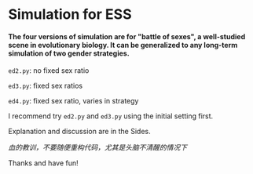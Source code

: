 # Simulation for ESS

#### The four versions of simulation are for "battle of sexes", a well-studied scene in evolutionary biology. It can be generalized to any long-term simulation of two gender strategies.

`ed2.py`: no fixed sex ratio

`ed3.py`: fixed sex ratios

`ed4.py`: fixed sex ratio, varies in strategy

I recommend try `ed2.py` and `ed3.py` using the initial setting first.

Explanation and discussion are in the Sides.

*血的教训，不要随便重构代码，尤其是头脑不清醒的情况下*

Thanks and have fun!